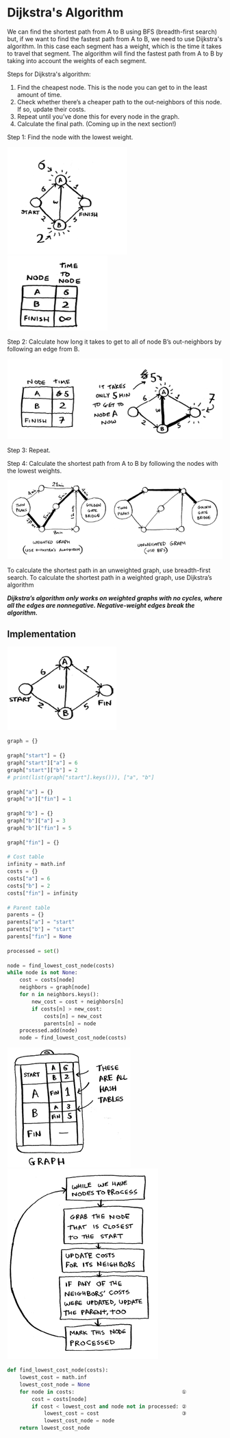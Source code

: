 # Dijkstra's Algorithm

We can find the shortest path from A to B using BFS (breadth-first search) but, if we want to find the fastest path from A to B, we need to use Dijkstra's algorithm. In this case each segment has a weight, which is the time it takes to travel that segment. The algorithm will find the fastest path from A to B by taking into account the weights of each segment.

Steps for Dijkstra's algorithm:

1. Find the cheapest node. This is the node you can get to in the least amount of time.
2. Check whether there’s a cheaper path to the out-neighbors of this node. If so, update their costs.
3. Repeat until you’ve done this for every node in the graph.
4. Calculate the final path. (Coming up in the next section!)

Step 1: Find the node with the lowest weight.

![alt text](image.png)
![alt text](image-1.png)

Step 2: Calculate how long it takes to get to all of node B’s out-neighbors by following an edge from B.

![alt text](image-2.png)

Step 3: Repeat.

Step 4: Calculate the shortest path from A to B by following the nodes with the lowest weights.

![alt text](image-3.png)

To calculate the shortest path in an unweighted graph, use breadth-first search. To calculate the shortest path in a weighted graph, use Dijkstra’s algorithm

**_Dijkstra’s algorithm only works on weighted graphs with no cycles, where all the edges are nonnegative. Negative-weight edges break the algorithm._**

## Implementation

![alt text](image-5.png)

```python
graph = {}

graph["start"] = {}
graph["start"]["a"] = 6
graph["start"]["b"] = 2
# print(list(graph["start"].keys())), ["a", "b"]

graph["a"] = {}
graph["a"]["fin"] = 1

graph["b"] = {}
graph["b"]["a"] = 3
graph["b"]["fin"] = 5

graph["fin"] = {}

# Cost table
infinity = math.inf
costs = {}
costs["a"] = 6
costs["b"] = 2
costs["fin"] = infinity

# Parent table
parents = {}
parents["a"] = "start"
parents["b"] = "start"
parents["fin"] = None

processed = set()

node = find_lowest_cost_node(costs)
while node is not None:
    cost = costs[node]
    neighbors = graph[node]
    for n in neighbors.keys():
        new_cost = cost + neighbors[n]
        if costs[n] > new_cost:
            costs[n] = new_cost
            parents[n] = node
    processed.add(node)
    node = find_lowest_cost_node(costs)
```

![alt text](image-4.png)
![alt text](image-6.png)

```python
def find_lowest_cost_node(costs):
    lowest_cost = math.inf
    lowest_cost_node = None
    for node in costs:                                   ①
        cost = costs[node]
        if cost < lowest_cost and node not in processed: ②
            lowest_cost = cost                           ③
            lowest_cost_node = node
    return lowest_cost_node
```
